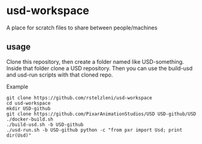 # usd-workspace
A place for scratch files to share between people/machines

## usage

Clone this repository, then create a folder named like USD-something. Inside that
folder clone a USD repository. Then you can use the build-usd and usd-run scripts
with that cloned repo.

Example
```
git clone https://github.com/rstelzleni/usd-workspace
cd usd-workspace
mkdir USD-github
git clone https://github.com/PixarAnimationStudios/USD USD-github/USD
./docker-build.sh
./build-usd.sh -b USD-github
./usd-run.sh -b USD-github python -c "from pxr import Usd; print dir(Usd)"
```
